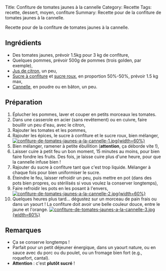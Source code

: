 Title: Confiture de tomates jaunes à la cannelle
Category: Recette
Tags: recette, dessert, moyen, confiture
Summary: Recette pour de la confiture de tomates jaunes à la cannelle.

Recette pour de la confiture de tomates jaunes à la cannelle.

## Ingrédients
- Des tomates jaunes, prévoir 1.5kg pour 3 kg de confiture,
- Quelques pommes, prévoir 500g de pommes (trois golden, par exemple),
- [Jus de citron](https://fr.wikipedia.org/wiki/Citron), un peu,
- [Sucre à confiture](https://fr.wikipedia.org/wiki/Sucre%20a%20confiture) et [sucre roux](https://fr.wikipedia.org/wiki/Sucre%20roux), en proportion 50%-50%, prévoir 1.5 kg max,
- [Cannelle](https://fr.wikipedia.org/wiki/Cannelle), en poudre ou en bâton, un peu.

## Préparation
1. Éplucher les pommes, laver et couper en petits morceaux les tomates.
2. Dans une casserole en acier (sans revêtement) ou en cuivre, faire bouillir un peu d'eau, avec le citron,
3. Rajouter les tomates et les pommes,
4. Rajouter les épices, le sucre à confiture et le sucre roux, bien mélanger,
  [![confiture-de-tomates-jaunes-a-la-cannelle-1.jpg]({filename}images/confiture-de-tomates-jaunes-a-la-cannelle-1.jpg){width=60%}]({filename}images/confiture-de-tomates-jaunes-a-la-cannelle-1.jpg)
5. Bien mélanger, ramener à petite ébullition (**attention**, ça déborde vite !),
6. Laisser cuire à petit feu un bon moment, 15 minutes au moins, pour bien faire fondre les fruits. Des fois, je laisse cuire plus d'une heure, pour que la cannelle infuse bien !
7. Rajouter du sucre à confiture tant que c'est trop liquide. Mélanger à chaque fois pour bien uniformiser le sucre.
8. Éteindre le feu, laisser refroidir un peu, puis mettre en pot (dans des pots bien propres, ou stérilisés si vous voulez la conserver longtemps),
9. Faire refroidir les pots en les posant à l'envers,
  [![confiture-de-tomates-jaunes-a-la-cannelle-2.jpg]({filename}images/confiture-de-tomates-jaunes-a-la-cannelle-2.jpg){width=60%}]({filename}images/confiture-de-tomates-jaunes-a-la-cannelle-2.jpg)
10. Quelques heures plus tard... dégustez sur un morceau de pain frais ou dans un yaourt ! La confiture doit avoir une belle couleur douce, entre le jaune et l'orange.
  [![confiture-de-tomates-jaunes-a-la-cannelle-3.jpg]({filename}images/confiture-de-tomates-jaunes-a-la-cannelle-3.jpg){width=60%}]({filename}images/confiture-de-tomates-jaunes-a-la-cannelle-3.jpg)

## Remarques
- Ça se conserve longtemps !
- Parfait pour un petit déjeuner énergique, dans un yaourt nature, ou en sauce avec du porc ou du poulet, ou un fromage bien fort (e.g., roquefort, cantal).
- **Attention** : c'est **plutôt sucré** !
